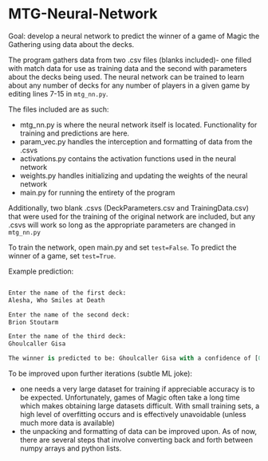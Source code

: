 # MTG-Neural-Network

Goal: develop a neural network to predict the winner of a game of Magic the Gathering using data about the decks.

The program gathers data from two .csv files (blanks included)- one filled with match data for use as training data and the second with parameters about the decks being used. The neural network can be trained to learn about any number of decks for any number of players in a given game by editing lines 7-15 in ```mtg_nn.py```.


The files included are as such:

  - mtg_nn.py is where the neural network itself is located. Functionality for training and predictions are here.
  - param_vec.py handles the interception and formatting of data from the .csvs
  - activations.py contains the activation functions used in the neural network
  - weights.py handles initializing and updating the weights of the neural network
  - main.py for running the entirety of the program
  
 Additionally, two blank .csvs (DeckParameters.csv and TrainingData.csv) that were used for the training of the original network are included, but any .csvs will work so long as the appropriate parameters are changed in ```mtg_nn.py```


To train the network, open main.py and set ```test=False```. To predict the winner of a game, set ```test=True```. 

Example prediction:

```python main.py

Enter the name of the first deck:
Alesha, Who Smiles at Death

Enter the name of the second deck:
Brion Stoutarm

Enter the name of the third deck:
Ghoulcaller Gisa

The winner is predicted to be: Ghoulcaller Gisa with a confidence of [0.98]
```

To be improved upon further iterations (subtle ML joke):

  - one needs a very large dataset for training if appreciable accuracy is to be expected. Unfortunately, games of Magic     often take a long time which makes obtaining large datasets difficult. With small training sets, a high level of overfitting   occurs and is effectively unavoidable (unless much more data is available)
  - the unpacking and formatting of data can be improved upon. As of now, there are several steps that involve converting       back and forth between numpy arrays and python lists.
